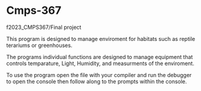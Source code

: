 # Cmps-367
f2023_CMPS367/Final project

This program is designed to manage enviroment for habitats such as reptile terariums or greenhouses.

The programs individual functions are designed to manage equipment that controls temparature, Light, Humidity, and measurments of the enviroment.

To use the program open the file with your compiler and run the debugger to open the console then follow along to the prompts within the console.

